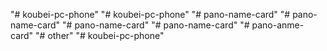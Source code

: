 "# koubei-pc-phone" 
"# koubei-pc-phone" 
"# pano-name-card" 
"# pano-name-card" 
"# pano-name-card" 
"# pano-name-card" 
"# pano-anme-card" 
"# other" 
"# koubei-pc-phone" 
